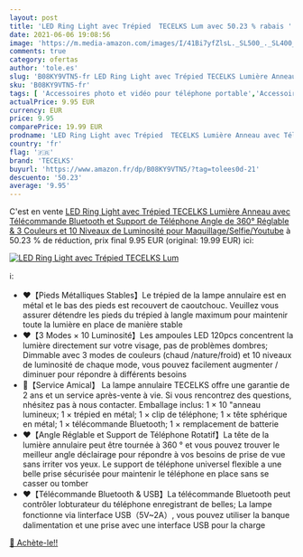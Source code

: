 ```yaml
---
layout: post
title: 'LED Ring Light avec Trépied  TECELKS Lum avec 50.23 % rabais '
date: 2021-06-06 19:08:56
image: 'https://m.media-amazon.com/images/I/41Bi7yfZlsL._SL500_._SL400_.jpg'
comments: true
category: ofertas
author: 'tole.es'
slug: 'B08KY9VTN5-fr LED Ring Light avec Trépied TECELKS Lumière Anneau avec...'
sku: 'B08KY9VTN5-fr'
tags: [ 'Accessoires photo et vidéo pour téléphone portable','Accessoires téléphones portables','Flashs externes et éclairage à selfie pour téléphone portable','High-Tech','Photo et caméscopes','Téléphones portables et accessoires','tecelks', ]
actualPrice: 9.95 EUR
currency: EUR
price: 9.95
comparePrice: 19.99 EUR
prodname: 'LED Ring Light avec Trépied  TECELKS Lumière Anneau avec Télécommande Bluetooth et Support de Téléphone  Angle de 360° Réglable & 3 Couleurs et 10 Niveaux de Luminosité pour Maquillage/Selfie/Youtube'
country: 'fr'
flag: '🇫🇷'
brand: 'TECELKS'
buyurl: 'https://www.amazon.fr/dp/B08KY9VTN5/?tag=tolees0d-21'
descuento: '50.23'
average: '9.95'
---
```


C'est en vente [LED Ring Light avec Trépied  TECELKS Lumière Anneau avec Télécommande Bluetooth et Support de Téléphone  Angle de 360° Réglable & 3 Couleurs et 10 Niveaux de Luminosité pour Maquillage/Selfie/Youtube](https://www.amazon.fr/dp/B08KY9VTN5/?tag=tolees0d-21)  à  50.23 % de réduction, prix final  9.95 EUR (original: 19.99 EUR) ici:

[![LED Ring Light avec Trépied  TECELKS Lum](https://m.media-amazon.com/images/I/41Bi7yfZlsL._SL500_._SL400_.jpg)](https://www.amazon.fr/dp/B08KY9VTN5/?tag=tolees0d-21)

ℹ️:

- ❤️【Pieds Métalliques Stables】Le trépied de la lampe annulaire est en métal et le bas des pieds est recouvert de caoutchouc. Veuillez vous assurer détendre les pieds du trépied à langle maximum pour maintenir toute la lumière en place de manière stable
- ❤️【3 Modes × 10 Luminosité】Les ampoules LED 120pcs concentrent la lumière directement sur votre visage, pas de problèmes dombres; Dimmable avec 3 modes de couleurs (chaud /nature/froid) et 10 niveaux de luminosité de chaque mode, vous pouvez facilement augmenter / diminuer pour répondre à différents besoins
- 🎁【Service Amical】 La lampe annulaire TECELKS offre une garantie de 2 ans et un service après-vente à vie. Si vous rencontrez des questions, nhésitez pas à nous contacter. Emballage inclus: 1 × 10 "anneau lumineux; 1 × trépied en métal; 1 × clip de téléphone; 1 × tête sphérique en métal; 1 × télécommande Bluetooth; 1 × remplacement de batterie
- ❤️【Angle Réglable et Support de Téléphone Rotatif】La tête de la lumière annulaire peut être tournée à 360 ° et vous pouvez trouver le meilleur angle déclairage pour répondre à vos besoins de prise de vue sans irriter vos yeux. Le support de téléphone universel flexible a une belle prise sécurisée pour maintenir le téléphone en place sans se casser ou tomber
- ❤️【Télécommande Bluetooth & USB】La télécommande Bluetooth peut contrôler lobturateur du téléphone enregistrant de belles; La lampe fonctionne via linterface USB（5V~2A）, vous pouvez utiliser la banque dalimentation et une prise avec une interface USB pour la charge

[🛒 Achète-le!!](https://www.amazon.fr/dp/B08KY9VTN5/?tag=tolees0d-21)
